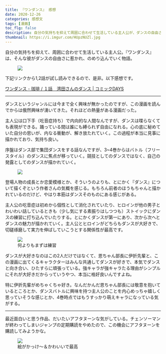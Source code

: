 ```yaml
---
title: 『ワンダンス』 感想
date: 2020-12-26
categories: 感想文
tags: [漫画]
toc_flg: false
description: 自分の気持ちを抑えて周囲に合わせて生活している主人公が、ダンスの自由さに惹かれ、のめり込んでいく物語
thumbnail: https://i.imgur.com/HUpzNUZl.jpg
---
```


自分の気持ちを抑えて、周囲に合わせて生活している主人公。『ワンダンス』は、そんな彼がダンスの自由さに惹かれ、のめり込んでいく物語。

<figure><img src="https://firebasestorage.googleapis.com/v0/b/hukurouo.appspot.com/o/images%2F55C9E004-5159-4465-944A-9D2621FC04CB.jpeg?alt=media&token=607424bf-30d1-4c5c-b9b8-c81a7e7fb0a4"><figcaption></figcaption></figure>

下記リンクから1,2話が試し読みできるので、是非。以下感想です。

[ワンダンス - 珈琲 / １話　湾田さんのダンス | コミックDAYS](https://comic-days.com/episode/10834108156655732230)

<hr>

ダンスというジャンルには今まで全く興味が無かったのですが、この漫画を読んでからは俄然興味が湧いてきた。それほどの熱量がある漫画だった。

主人公は口下手（吃音症持ち）で内向的な人間なんですが、ダンスは喋らなくても表現ができる。踊っている間は誰にも縛られず自由になれる。心の底に秘めていた自分の思いが、内なる衝動が、解き放たれていく。この過程が本当に見事に描かれており、気持ち良い。

序盤はダンス部で集団ダンスをする話なんですが、3~4巻からはバトル（フリースタイル）のダンスに焦点が移っていく。競技としてのダンスではなく、自己の発露としてのダンスが描かれていく。

<figure><img src="https://firebasestorage.googleapis.com/v0/b/hukurouo.appspot.com/o/images%2F9AC1D5F1-E99C-4615-AD32-6C51F7031BED.jpeg?alt=media&token=d137593f-c353-4863-a13d-5b18e5c0db31"><figcaption></figcaption></figure>

登場人物の成長とか恋愛模様とか、そういうのよりも、とにかく『ダンス』について描くぞという作者さんの気概を感じる。もちろん前者のほうもちゃんと描かれているのだけど、やはり本筋はダンスそのものにある感じがある。

主人公の吃音症は初めから個性として消化されていたり、ヒロインが他の男子とわいわい話しているときも（少し気にする素振りはしつつも）ストイックにダンスの練習に打ち込んでいたりする。とにかくダンスが第一にあり、次から次へとダンスの魅力が描かれていく。主人公とヒロインがどちらもダンスが大好きで、切磋琢磨して実力を伸ばしていこうとする関係性が最高です。



<figure><img src="https://firebasestorage.googleapis.com/v0/b/hukurouo.appspot.com/o/images%2FB658E8B1-B204-4408-AF26-68ABD01EF97D.jpeg?alt=media&token=db6dc89d-1841-47ef-b1a7-82d198dd43fc"><figcaption>何よりもまずは練習</figcaption></figure>

ダンスが大好きなのはこの2人だけではなくて、恩ちゃん部長に伊折先輩と、この漫画に出てくるキャラクターはみんな共通してダンスが好きで、本気でダンスと向き合い、ひたすらに頑張っている。強キャラが強キャラたる理由がシンプルにそれが大好きだからっていうやつ、本当に格好良いんですよね。

特に伊折先輩がめちゃくちゃ好き。なんだかんだ恩ちゃん部長には敬意を抱いているところとか、ダンスバトルに興味を持つ主人公のことを内心めっちゃ嬉しく思っていそうな感じとか、4巻時点ではもうすっかり萌えキャラになっている気がする。

<hr>



最近面白いと思う作品、だいたいアフタヌーンな気がしている。チェンソーマンが終わってしまいジャンプの定期購読をやめたので、この機会にアフタヌーンを購読してみようかな。


<figure><img src="https://firebasestorage.googleapis.com/v0/b/hukurouo.appspot.com/o/images%2Fimage0.png?alt=media&token=1f4b41b6-c71c-4965-8022-5de78b0f0e4b"><figcaption>絵がかっけ～＆かわいいで最高</figcaption></figure>